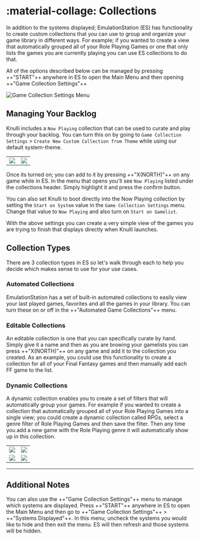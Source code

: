 # :material-collage: Collections

In addition to the systems displayed; EmulationStation (ES) has functionality to create custom collections that you can use to group and organize your game library in different ways.  For example; if you wanted to create a view that automatically grouped all of your Role Playing Games or one that only lists the games you are currently playing you can use ES collections to do that. 

All of the options described below can be managed by pressing ++"START"++ anywhere in ES to open the Main Menu and then opening ++"Game Collection Settings"++

![Game Collection Settings Menu](../../_inc/images/collections-main-menu.png)

## Managing Your Backlog

Knulli includes a `Now Playing` collection that can be used to curate and play through your backlog.  You can turn this on by going to `Game Collection Settings` > `Create New Custom Collection from Theme` while using our default system-theme.

<table>
    <tr>
        <td><img src="../../_inc/images/collections-from-theme-1.png"></td>
        <td><img src="../../_inc/images/collections-from-theme-2.png"></td>
    </tr>
</table>

Once its turned on; you can add to it by pressing ++"X(NORTH)"++ on any game while in ES.  In the menu that opens you'll see `Now Playing` listed under the collections header.  Simply highlight it and press the confirm button.  

You can also set Knulli to boot directly into the Now Playing collection by setting the `Start on System` value in the `Game Collection Settings` menu.  Change that value to `Now Playing` and also turn on `Start on Gamelist`.

With the above settings you can create a very simple view of the games you are trying to finish that displays directly when Knulli launches.

## Collection Types

There are 3 collection types in ES so let's walk through each to help you decide which makes sense to use for your use cases.

### Automated Collections

EmulationStation has a set of built-in automated collections to easily view your last played games, favorites and all the games in your library.  You can turn these on or off in the ++"Automated Game Collections"++ menu.

### Editable Collections

An editable collection is one that you can specifically curate by hand.  Simply give it a name and then as you are browing your gamelists you can press ++"X(NORTH)"++ on any game and add it to the collection you created.  As an example, you could use this functionality to create a collection for all of your Final Fantasy games and then manually add each FF game to the list.

### Dynamic Collections

A dynamic collection enables you to create a set of filters that will automatically group your games.  For example if you wanted to create a collection that automatically grouped all of your Role Playing Games into a single view; you could create a dynamic collection called RPGs, select a genre filter of Role Playing Games and then save the filter.  Then any time you add a new game with the Role Playing genre it will automatically show up in this collection.

<table>
    <tr>
        <td><img src="../../_inc/images/collections-dynamic-1.png"></td>
        <td><img src="../../_inc/images/collections-dynamic-2.png"></td>
    </tr>
    <tr>
        <td><img src="../../_inc/images/collections-dynamic-3.png"></td>
        <td><img src="../../_inc/images/collections-dynamic-4.png"></td>
    </tr>
</table>

---

## Additional Notes

You can also use the ++"Game Collection Settings"++ menu to manage which systems are displayed. Press ++"START"++ anywhere in ES to open the Main Menu and then go to ++"Game Collection Settings"++ > ++"Systems Displayed"++.  In this menu; uncheck the systems you would like to hide and then exit the menu.  ES will then refresh and those systems will be hidden.